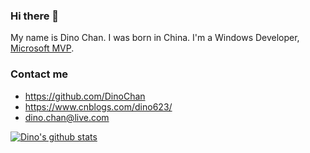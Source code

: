 ### Hi there 👋

My name is Dino Chan. I was born in China. I'm a Windows Developer, [Microsoft MVP](https://mvp.microsoft.com/en-us/PublicProfile/5003763?fullName=Dino%20Chan).

### Contact me

- <https://github.com/DinoChan>
- <https://www.cnblogs.com/dino623/>
- <dino.chan@live.com>

[![Dino's github stats](https://github-readme-stats.vercel.app/api?username=DinoChan&show_icons=false&theme=radical)](https://github.com/DinoChan/DinoChan)

<!--
**DinoChan/DinoChan** is a ✨ _special_ ✨ repository because its `README.md` (this file) appears on your GitHub profile.



Here are some ideas to get you started:

- 🔭 I’m currently working on ...
- 🌱 I’m currently learning ...
- 👯 I’m looking to collaborate on ...
- 🤔 I’m looking for help with ...
- 💬 Ask me about ...
- 📫 How to reach me: ...
- 😄 Pronouns: ...
- ⚡ Fun fact: ...
-->
